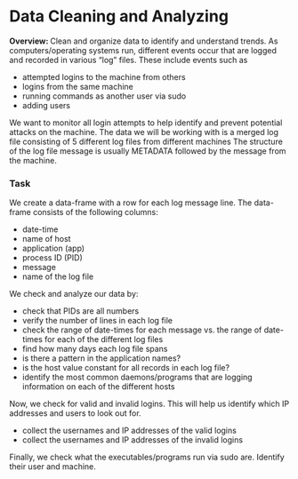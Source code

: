 # Data Cleaning and Analyzing
<strong>Overview: </strong>Clean and organize data to identify and understand trends.</li>
As computers/operating systems run, different events occur that are logged and recorded in various “log” files. These include events such as
<ul>
  <li>attempted logins to the machine from others</li>
  <li>logins from the same machine</li>
  <li>running commands as another user via sudo</li>
  <li>adding users</li>
</ul>

We want to monitor all login attempts to help identify and prevent potential attacks on the machine. The data we will be working with is a merged log file consisting of 5 different log files from different machines
The structure of the log file message is usually METADATA followed by the message from the machine.

### Task
We create a data-frame with a row for each log message line. The data-frame consists of the following columns:
<ul>
  <li>date-time</li>
  <li>name of host</li>
  <li>application (app)</li>
  <li>process ID (PID)</li>
  <li>message</li>
  <li>name of the log file</li>
</ul>

We check and analyze our data by:
<ul>
  <li>check that PIDs are all numbers</li>
  <li>verify the number of lines in each log file</li>
  <li>check the range of date-times for each message vs. the range of date-times for each of the different log files</li>
  <li>find how many days each log file spans</li>
  <li>is there a pattern in the application names?</li>
  <li>is the host value constant for all records in each log file?</li>
  <li>identify the most common daemons/programs that are logging information on each of the different hosts </li>
</ul>

Now, we check for valid and invalid logins. This will help us identify which IP addresses and users to look out for.
<ul>
  <li>collect the usernames and IP addresses of the valid logins</li>
  <li>collect the usernames and IP addresses of the invalid logins</li>
</ul>

Finally, we check what the executables/programs run via sudo are. Identify their user and machine.

